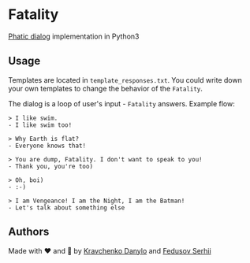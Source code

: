 # Fatality

<a href="https://en.wikipedia.org/wiki/Phatic_expression">Phatic dialog</a> implementation in Python3

## Usage
Templates are located in `template_responses.txt`. You could write down your own templates to change the behavior of the `Fatality`.

The dialog is a loop of user's input - `Fatality` answers.
Example flow:
```
> I like swim.
- I like swim too!

> Why Earth is flat?
- Everyone knows that!

> You are dump, Fatality. I don't want to speak to you!
- Thank you, you're too)

> Oh, boi)
- :-)

> I am Vengeance! I am the Night, I am the Batman!
- Let's talk about something else
```

## Authors
Made with ❤️ and 🍺 by <a href="https://github.com/UndeadBigUnicorn">Kravchenko Danylo</a> and <a href="https://github.com/Frame17">Fedusov Serhii</a>